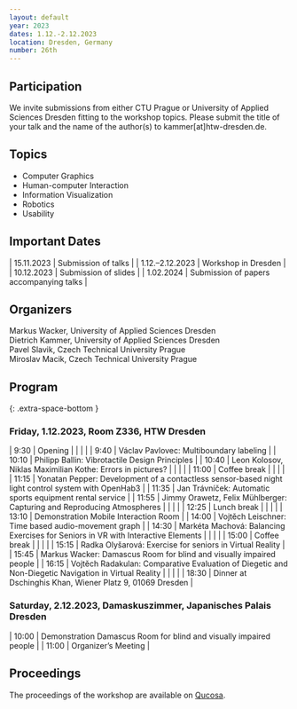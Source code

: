 ```yaml
---
layout: default
year: 2023
dates: 1.12.-2.12.2023
location: Dresden, Germany
number: 26th
---
```

## Participation

We invite submissions from either CTU Prague or University of Applied Sciences Dresden fitting to the workshop topics. Please submit the title of your talk and the name of the author(s) to kammer[at]htw-dresden.de.

## Topics

* Computer Graphics
* Human-computer Interaction
* Information Visualization
* Robotics
* Usability

## Important Dates

| 15.11.2023 | Submission of talks |
| 1.12.–2.12.2023 | Workshop in Dresden |
| 10.12.2023 | Submission of slides |
| 1.02.2024 | Submission of papers accompanying talks |

## Organizers

Markus Wacker, University of Applied Sciences Dresden\
Dietrich Kammer, University of Applied Sciences Dresden\
Pavel Slavik, Czech Technical University Prague\
Miroslav Macik, Czech Technical University Prague

## Program
{: .extra-space-bottom }

### Friday, 1.12.2023, Room Z336, HTW Dresden

| 9:30 | Opening |
|   |   |
| 9:40 | Václav Pavlovec: Multiboundary labeling |
| 10:10 | Philipp Ballin: Vibrotactile Design Principles |
| 10:40 | Leon Kolosov, Niklas Maximilian Kothe: Errors in pictures? |
|   |   |
| 11:00 | Coffee break |
|   |   |
| 11:15 | Yonatan Pepper: Development of a contactless sensor-based night light control system with OpenHab3 |
| 11:35 | Jan Trávníček: Automatic sports equipment rental service |
| 11:55 | Jimmy Orawetz, Felix Mühlberger: Capturing and Reproducing Atmospheres |
|   |   |
| 12:25 | Lunch break |
|   |   |
| 13:10 | Demonstration Mobile Interaction Room |
| 14:00 | Vojtěch Leischner: Time based audio-movement graph |
| 14:30 | Markéta Machová: Balancing Exercises for Seniors in VR with Interactive Elements |
|   |   |
| 15:00 | Coffee break |
|   |   |
| 15:15 | Radka Olyšarová: Exercise for seniors in Virtual Reality |
| 15:45 | Markus Wacker: Damascus Room for blind and visually impaired people |
| 16:15 | Vojtěch Radakulan: Comparative Evaluation of Diegetic and Non-Diegetic Navigation in Virtual Reality |
|   |   |
| 18:30 | Dinner at Dschinghis Khan, Wiener Platz 9, 01069 Dresden |

### Saturday, 2.12.2023, Damaskuszimmer, Japanisches Palais Dresden

| 10:00 | Demonstration Damascus Room for blind and visually impaired people |
| 11:00 | Organizer’s Meeting |

## Proceedings

The proceedings of the workshop are available on [Qucosa](https://nbn-resolving.de/urn:nbn:de:bsz:520-qucosa2-909971).

